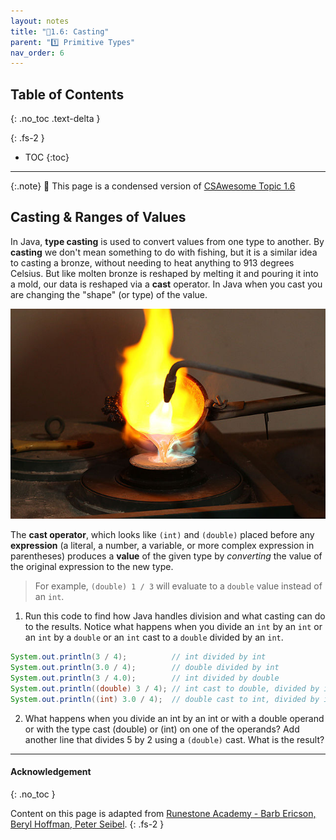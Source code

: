 ```yaml
---
layout: notes
title: "📓1.6: Casting" 
parent: "1️⃣ Primitive Types"
nav_order: 6
---
```


## Table of Contents
{: .no_toc .text-delta }

{: .fs-2 }
- TOC
{:toc}

---

{:.note}
📖 This page is a condensed version of [CSAwesome Topic 1.6](https://runestone.academy/ns/books/published/csawesome/Unit1-Getting-Started/topic-1-6-casting.html?mode=browsing)


## Casting & Ranges of Values

In Java, **type casting** is used to convert values from one type to another. By
**casting** we don't mean something to do with fishing, but it is a similar idea
to casting a bronze, without needing to heat anything to 913 degrees Celsius.
But like molten bronze is reshaped by melting it and pouring it into a mold, our
data is reshaped via a **cast** operator. In Java when you cast you are changing
the "shape" (or type) of the value.

![image](bronze-casting.jpg)

The **cast operator**, which looks like ``(int)`` and ``(double)`` placed before
any **expression** (a literal, a number, a variable, or more complex expression in
parentheses) produces a **value** of the given type by _converting_ the value of the
original expression to the new type.

> For example, ``(double) 1 / 3`` will evaluate to a ``double`` value instead of an
``int``. 

<div class="task" markdown="1">

1. Run this code to find how Java handles division and what casting can do
to the results. Notice what happens when you divide an ``int`` by an ``int`` or
an ``int`` by a ``double`` or an ``int`` cast to a ``double`` divided by an
``int``.

```java
System.out.println(3 / 4);          // int divided by int
System.out.println(3.0 / 4);        // double divided by int
System.out.println(3 / 4.0);        // int divided by double
System.out.println((double) 3 / 4); // int cast to double, divided by int
System.out.println((int) 3.0 / 4);  // double cast to int, divided by int
```

2. What happens when you divide an int by an int or with a double operand or with the type cast (double) or (int) on one of the operands? Add another line that divides 5 by 2 using a `(double)` cast. What is the result?

</div>

---

#### Acknowledgement
{: .no_toc }

Content on this page is adapted from [Runestone Academy - Barb Ericson, Beryl Hoffman, Peter Seibel](https://runestone.academy/ns/books/published/csawesome/index.html?mode=browsing).
{: .fs-2 }
